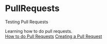# PullRequests
Testing Pull Requests

Learning how to do pull requests.  
[How to do Pull Requests](https://yangsu.github.io/pull-request-tutorial/)
[Creating a Pull Request](https://help.github.com/articles/creating-a-pull-request/)
